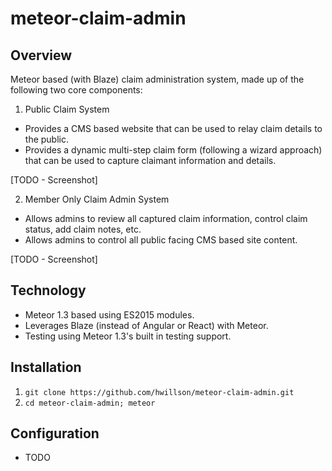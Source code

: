 # meteor-claim-admin

## Overview

Meteor based (with Blaze) claim administration system, made up of the following two core components:

1. Public Claim System

- Provides a CMS based website that can be used to relay claim details to the public.
- Provides a dynamic multi-step claim form (following a wizard approach) that can be used to capture claimant information and details.

[TODO - Screenshot]

2. Member Only Claim Admin System

- Allows admins to review all captured claim information, control claim status, add claim notes, etc.
- Allows admins to control all public facing CMS based site content.

[TODO - Screenshot]

## Technology

- Meteor 1.3 based using ES2015 modules.
- Leverages Blaze (instead of Angular or React) with Meteor.
- Testing using Meteor 1.3's built in testing support.

## Installation

1. `git clone https://github.com/hwillson/meteor-claim-admin.git`
2. `cd meteor-claim-admin; meteor`

## Configuration

- TODO
